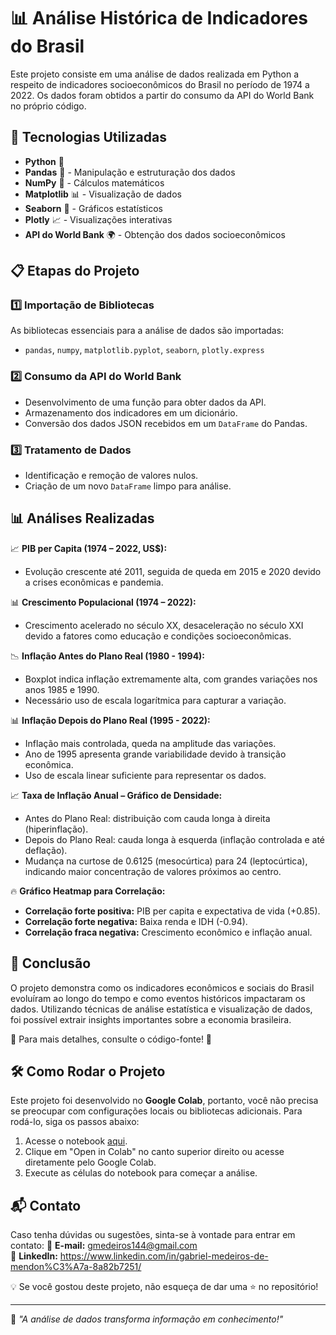 # 📊 Análise Histórica de Indicadores do Brasil

Este projeto consiste em uma análise de dados realizada em Python a respeito de indicadores socioeconômicos do Brasil no período de 1974 a 2022. Os dados foram obtidos a partir do consumo da API do World Bank no próprio código.

## 📌 Tecnologias Utilizadas
- **Python** 🐍
- **Pandas** 📑 - Manipulação e estruturação dos dados
- **NumPy** 🔢 - Cálculos matemáticos
- **Matplotlib** 📊 - Visualização de dados
- **Seaborn** 🎨 - Gráficos estatísticos
- **Plotly** 📈 - Visualizações interativas
- **API do World Bank** 🌍 - Obtenção dos dados socioeconômicos

## 📋 Etapas do Projeto

### 1️⃣ Importação de Bibliotecas
As bibliotecas essenciais para a análise de dados são importadas:
- `pandas`, `numpy`, `matplotlib.pyplot`, `seaborn`, `plotly.express`

### 2️⃣ Consumo da API do World Bank
- Desenvolvimento de uma função para obter dados da API.
- Armazenamento dos indicadores em um dicionário.
- Conversão dos dados JSON recebidos em um `DataFrame` do Pandas.

### 3️⃣ Tratamento de Dados
- Identificação e remoção de valores nulos.
- Criação de um novo `DataFrame` limpo para análise.

## 📊 Análises Realizadas

📈 **PIB per Capita (1974 – 2022, US$):**
- Evolução crescente até 2011, seguida de queda em 2015 e 2020 devido a crises econômicas e pandemia.

📊 **Crescimento Populacional (1974 – 2022):**
- Crescimento acelerado no século XX, desaceleração no século XXI devido a fatores como educação e condições socioeconômicas.

📉 **Inflação Antes do Plano Real (1980 - 1994):**
- Boxplot indica inflação extremamente alta, com grandes variações nos anos 1985 e 1990.
- Necessário uso de escala logarítmica para capturar a variação.

📊 **Inflação Depois do Plano Real (1995 - 2022):**
- Inflação mais controlada, queda na amplitude das variações.
- Ano de 1995 apresenta grande variabilidade devido à transição econômica.
- Uso de escala linear suficiente para representar os dados.

📈 **Taxa de Inflação Anual – Gráfico de Densidade:**
- Antes do Plano Real: distribuição com cauda longa à direita (hiperinflação).
- Depois do Plano Real: cauda longa à esquerda (inflação controlada e até deflação).
- Mudança na curtose de 0.6125 (mesocúrtica) para 24 (leptocúrtica), indicando maior concentração de valores próximos ao centro.

🔥 **Gráfico Heatmap para Correlação:**
- **Correlação forte positiva:** PIB per capita e expectativa de vida (+0.85).
- **Correlação forte negativa:** Baixa renda e IDH (-0.94).
- **Correlação fraca negativa:** Crescimento econômico e inflação anual.

## 🎯 Conclusão
O projeto demonstra como os indicadores econômicos e sociais do Brasil evoluíram ao longo do tempo e como eventos históricos impactaram os dados. Utilizando técnicas de análise estatística e visualização de dados, foi possível extrair insights importantes sobre a economia brasileira.

🔎 Para mais detalhes, consulte o código-fonte! 🚀

## 🛠 Como Rodar o Projeto

Este projeto foi desenvolvido no **Google Colab**, portanto, você não precisa se preocupar com configurações locais ou bibliotecas adicionais. Para rodá-lo, siga os passos abaixo:

1. Acesse o notebook [aqui](https://github.com/gabriel-afd/Analise_Mercado_Games/blob/main/Projeto_An%C3%A1lise_Mercado_de_Games_PS4.ipynb).
2. Clique em "Open in Colab" no canto superior direito ou acesse diretamente pelo Google Colab.
3. Execute as células do notebook para começar a análise.

## 📬 Contato

Caso tenha dúvidas ou sugestões, sinta-se à vontade para entrar em contato:
📧 **E-mail:** gmedeiros144@gmail.com  
🔗 **LinkedIn:** https://www.linkedin.com/in/gabriel-medeiros-de-mendon%C3%A7a-8a82b7251/ 

💡 Se você gostou deste projeto, não esqueça de dar uma ⭐ no repositório!

---

📢 _"A análise de dados transforma informação em conhecimento!"_


